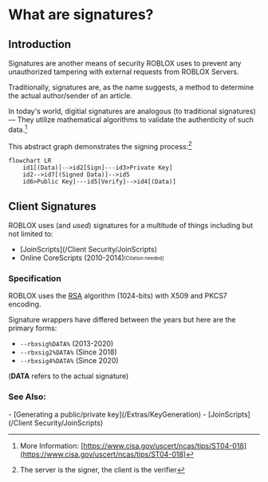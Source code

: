# What are signatures?

## Introduction

Signatures are another means of security ROBLOX uses to prevent any unauthorized tampering with external requests from ROBLOX Servers.

Traditionally, signatures are, as the name suggests, a method to determine the actual author/sender of an article.

In today's world, digitial signatures are analogous (to traditional signatures) — They utilize mathematical algorithms to validate the authenticity of such data.[^1]

This abstract graph demonstrates the signing process:[^2]
```mermaid
flowchart LR
    id1[(Data)]-->id2[Sign]---id3>Private Key]
    id2-->id7[(Signed Data)]-->id5
    id6>Public Key]---id5[Verify]-->id4[(Data)]
```

## Client Signatures

ROBLOX uses (and *used*) signatures for a multitude of things including but not limited to:
    
- [JoinScripts](/Client Security/JoinScripts)
- Online CoreScripts (2010-2014)<sub><sup>[Citation needed]</sup></sub>

### Specification
ROBLOX uses the [RSA](https://en.wikipedia.org/wiki/RSA_(cryptosystem)) algorithm (1024-bits) with X509 and PKCS7 encoding.

Signature wrappers have differed between the years but here are the primary forms:

- `--rbxsig%DATA%` (2013-2020)
- `--rbxsig2%DATA%` (Since 2018)
- `--rbxsig4%DATA%` (Since 2020)

(**DATA** refers to the actual signature)


<h3 id="see-also">See Also:</h3>
- [Generating a public/private key](/Extras/KeyGeneration)
- [JoinScripts](/Client Security/JoinScripts)

[^1]: More Information: [https://www.cisa.gov/uscert/ncas/tips/ST04-018](https://www.cisa.gov/uscert/ncas/tips/ST04-018)
[^2]: The server is the signer, the client is the verifier